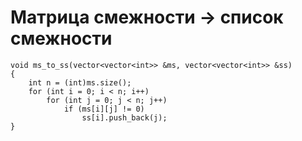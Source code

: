 # Матрица смежности -> список смежности

```
void ms_to_ss(vector<vector<int>> &ms, vector<vector<int>> &ss)
{
    int n = (int)ms.size();
    for (int i = 0; i < n; i++)
        for (int j = 0; j < n; j++)
            if (ms[i][j] != 0)
                ss[i].push_back(j);
}
```

